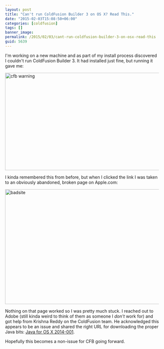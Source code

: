 ```yaml
---
layout: post
title: "Can't run ColdFusion Builder 3 on OS X? Read This."
date: "2015-02-03T15:08:50+06:00"
categories: [coldfusion]
tags: []
banner_image: 
permalink: /2015/02/03/cant-run-coldfusion-builder-3-on-osx-read-this
guid: 5639
---
```


I'm working on a new machine and as part of my install process discovered I couldn't run ColdFusion Builder 3. It had installed just fine, but running it gave me:

<!--more-->

<a href="http://www.raymondcamden.com/wp-content/uploads/2015/02/cfb-warning.png"><img src="https://static.raymondcamden.com/images/wp-content/uploads/2015/02/cfb-warning.png" alt="cfb warning" width="840" height="318" class="alignnone size-full wp-image-5640" /></a>

I kinda remembered this from before, but when I clicked the link I was taken to an obviously abandoned, broken page on Apple.com:

<a href="http://www.raymondcamden.com/wp-content/uploads/2015/02/badsite.png"><img src="https://static.raymondcamden.com/images/wp-content/uploads/2015/02/badsite.png" alt="badsite" width="750" height="375" class="alignnone size-full wp-image-5641" /></a>

Nothing on that page worked so I was pretty much stuck. I reached out to Adobe (still kinda weird to think of them as someone I <i>don't</i> work for) and got help from Krishna Reddy on the ColdFusion team. He acknowledged this appears to be an issue and shared the right URL for downloading the proper Java bits: <a href="http://support.apple.com/kb/DL1572">Java for OS X 2014-001</a>.

Hopefully this becomes a non-issue for CFB going forward.